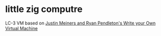 # little zig computre

LC-3 VM based on [Justin Meiners and Ryan Pendleton's Write your Own Virtual Machine](https://www.jmeiners.com/lc3-vm/#:handle-interrupt)
